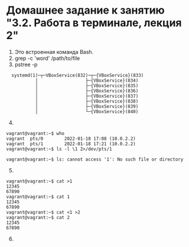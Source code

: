 # Домашнее задание к занятию "3.2. Работа в терминале, лекция 2"

1. Это встроенная команда Bash.
2. grep -c 'word' /path/to/file
3.  pstree -p

```
  systemd(1)─┬─VBoxService(832)─┬─{VBoxService}(833)
           │                  ├─{VBoxService}(834)
           │                  ├─{VBoxService}(835)
           │                  ├─{VBoxService}(836)
           │                  ├─{VBoxService}(837)
           │                  ├─{VBoxService}(838)
           │                  ├─{VBoxService}(839)
           │                  └─{VBoxService}(840)
 ```
        
4. 
```
vagrant@vagrant:~$ who
vagrant  pts/0        2022-01-18 17:08 (10.0.2.2)
vagrant  pts/1        2022-01-18 17:21 (10.0.2.2)
vagrant@vagrant:~$ ls -l \1 2>/dev/pts/1
```
```
vagrant@vagrant:~$ ls: cannot access '1': No such file or directory
```
5.
```
vagrant@vagrant:~$ cat >1
12345
67890
vagrant@vagrant:~$ cat 1
12345
67890
vagrant@vagrant:~$ cat <1 >2
vagrant@vagrant:~$ cat 2
12345
67890
```
6. 


